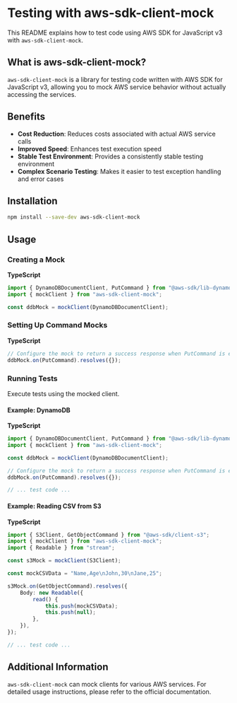 # Testing with aws-sdk-client-mock

This README explains how to test code using AWS SDK for JavaScript v3 with `aws-sdk-client-mock`.

## What is aws-sdk-client-mock?

`aws-sdk-client-mock` is a library for testing code written with AWS SDK for JavaScript v3, allowing you to mock AWS service behavior without actually accessing the services.

## Benefits

* **Cost Reduction**: Reduces costs associated with actual AWS service calls
* **Improved Speed**: Enhances test execution speed
* **Stable Test Environment**: Provides a consistently stable testing environment
* **Complex Scenario Testing**: Makes it easier to test exception handling and error cases

## Installation

```bash
npm install --save-dev aws-sdk-client-mock
```

## Usage

### Creating a Mock

**TypeScript**

```typescript
import { DynamoDBDocumentClient, PutCommand } from "@aws-sdk/lib-dynamodb";
import { mockClient } from "aws-sdk-client-mock";

const ddbMock = mockClient(DynamoDBDocumentClient);
```

### Setting Up Command Mocks

**TypeScript**

```typescript
// Configure the mock to return a success response when PutCommand is executed
ddbMock.on(PutCommand).resolves({});
```

### Running Tests

Execute tests using the mocked client.

#### Example: DynamoDB

**TypeScript**

```typescript
import { DynamoDBDocumentClient, PutCommand } from "@aws-sdk/lib-dynamodb";
import { mockClient } from "aws-sdk-client-mock";

const ddbMock = mockClient(DynamoDBDocumentClient);

// Configure the mock to return a success response when PutCommand is executed
ddbMock.on(PutCommand).resolves({});

// ... test code ...
```

#### Example: Reading CSV from S3

**TypeScript**

```typescript
import { S3Client, GetObjectCommand } from "@aws-sdk/client-s3";
import { mockClient } from "aws-sdk-client-mock";
import { Readable } from "stream";

const s3Mock = mockClient(S3Client);

const mockCSVData = "Name,Age\nJohn,30\nJane,25";

s3Mock.on(GetObjectCommand).resolves({
    Body: new Readable({
        read() {
            this.push(mockCSVData);
            this.push(null);
        },
    }),
});

// ... test code ...
```

## Additional Information

`aws-sdk-client-mock` can mock clients for various AWS services. For detailed usage instructions, please refer to the official documentation.

